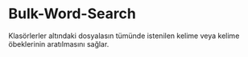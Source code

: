 # Bulk-Word-Search
Klasörlerler altındaki dosyalasın tümünde istenilen kelime veya kelime öbeklerinin aratılmasını sağlar.
